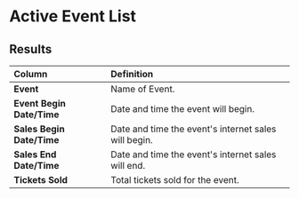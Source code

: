 # Active Event List

## Results

| **Column** | **Definition** |
| :--- | :--- |
| **Event** | Name of Event. |
| **Event Begin Date/Time** | Date and time the event will begin. |
| **Sales Begin Date/Time** | Date and time the event's internet sales will begin. |
| **Sales End Date/Time** | Date and time the event's internet sales will end. |
| **Tickets Sold** | Total tickets sold for the event. |

